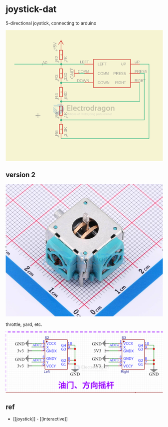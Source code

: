 
# joystick-dat

5-directional joystick, connecting to arduino 



![](2024-01-22-17-32-19.png)


## version 2 

![](2025-08-19-17-21-21.png)

throttle, yard, etc.

![](2025-08-19-17-22-28.png)



## ref 

- [[joystick]] - [[interactive]]